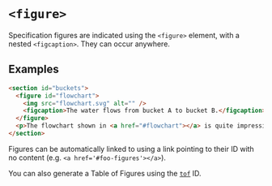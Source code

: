 # `<figure>`

Specification figures are indicated using the `<figure>` element, with a nested `<figcaption>`. They can occur anywhere.

## Examples

```html
<section id="buckets">
  <figure id="flowchart">
    <img src="flowchart.svg" alt="" />
    <figcaption>The water flows from bucket A to bucket B.</figcaption>
  </figure>
  <p>The flowchart shown in <a href="#flowchart"></a> is quite impressive.</p>
</section>
```

Figures can be automatically linked to using a link pointing to their ID with no content (e.g. `<a href='#foo-figures'></a>`).

You can also generate a Table of Figures using the [`tof`](tof) ID.
